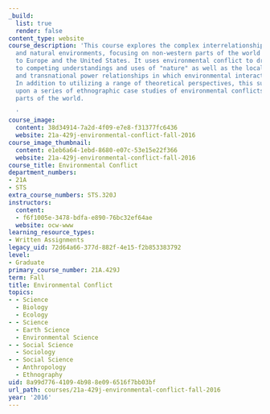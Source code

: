 ```yaml
---
_build:
  list: true
  render: false
content_type: website
course_description: 'This course explores the complex interrelationships among humans
  and natural environments, focusing on non-western parts of the world in addition
  to Europe and the United States. It uses environmental conflict to draw attention
  to competing understandings and uses of "nature" as well as the local, national
  and transnational power relationships in which environmental interactions are embedded.
  In addition to utilizing a range of theoretical perspectives, this subject draws
  upon a series of ethnographic case studies of environmental conflicts in various
  parts of the world.

  '
course_image:
  content: 38d34914-7a2d-4f09-e7e8-f31377fc6436
  website: 21a-429j-environmental-conflict-fall-2016
course_image_thumbnail:
  content: e1eb6a64-1ebd-8680-e07c-53e15e22f366
  website: 21a-429j-environmental-conflict-fall-2016
course_title: Environmental Conflict
department_numbers:
- 21A
- STS
extra_course_numbers: STS.320J
instructors:
  content:
  - f6f1005e-3478-bdfa-e890-76bc32ef64ae
  website: ocw-www
learning_resource_types:
- Written Assignments
legacy_uid: 72d64a66-377d-882f-4e15-f2b853383792
level:
- Graduate
primary_course_number: 21A.429J
term: Fall
title: Environmental Conflict
topics:
- - Science
  - Biology
  - Ecology
- - Science
  - Earth Science
  - Environmental Science
- - Social Science
  - Sociology
- - Social Science
  - Anthropology
  - Ethnography
uid: 8a99d776-4109-4b98-8e09-6516f7bb03bf
url_path: courses/21a-429j-environmental-conflict-fall-2016
year: '2016'
---
```

